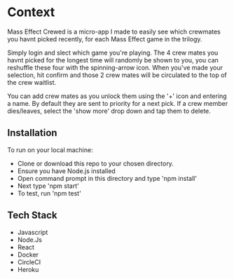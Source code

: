# Context
Mass Effect Crewed is a micro-app I made to easily see which crewmates you havnt picked recently, for each Mass Effect game in the trilogy.

Simply login and slect which game you're playing.
The 4 crew mates you havnt picked for the longest time will randomly be shown to you, you can reshuffle these four with the spinning-arrow icon.
When you've made your selection, hit confirm and those 2 crew mates will be circulated to the top of the crew waitlist.

You can add crew mates as you unlock them using the '+' icon and entering a name. By default they are sent to priority for a next pick.
If a crew member dies/leaves, select the 'show more' drop down and tap them to delete.

## Installation
To run on your local machine:
* Clone or download this repo to your chosen directory.
* Ensure you have Node.js installed
* Open command prompt in this directory and type 'npm install'
* Next type 'npm start'
* To test, run 'npm test'

## Tech Stack
* Javascript
* Node.Js
* React
* Docker
* CircleCI
* Heroku
